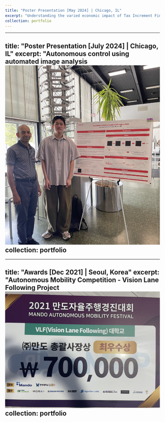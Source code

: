 ```yaml
---
title: "Poster Presentation [May 2024] | Chicago, IL"
excerpt: "Understanding the varied economic impact of Tax Increment Financing (TIF) <br/><img src='/files/TIF_1.jpeg'> <br/><img src='/files/TIF_2.jpeg>"
collection: portfolio
---
```


---
title: "Poster Presentation [July 2024] | Chicago, IL"
excerpt: "Autonomous control using automated image analysis <br/><img src='/files/Presentation.jpeg'> 
collection: portfolio
---

---
title: "Awards [Dec 2021] | Seoul, Korea"
excerpt: "Autonomous Mobility Competition - Vision Lane Following Project <br/><img src='/files/VLF_.jpeg'> 
collection: portfolio
---
